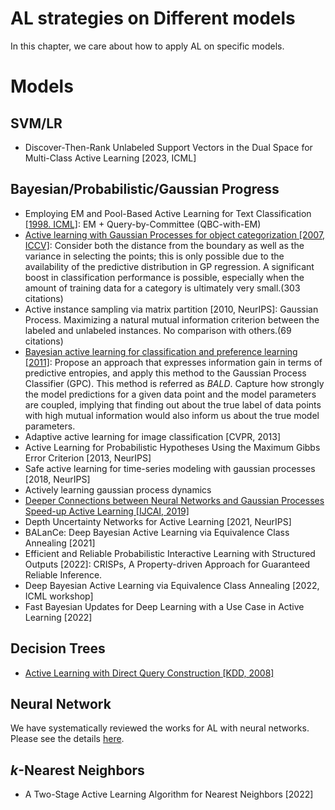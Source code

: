 # AL strategies on Different models

In this chapter, we care about how to apply AL on specific models.

# Models

## SVM/LR

- Discover-Then-Rank Unlabeled Support Vectors in the Dual Space for Multi-Class Active Learning [2023, ICML]

## Bayesian/Probabilistic/Gaussian Progress
- Employing EM and Pool-Based Active Learning for Text Classification [[1998. ICML]](http://citeseerx.ist.psu.edu/viewdoc/download?doi=10.1.1.50.10&rep=rep1&type=pdf): 
  EM + Query-by-Committee (QBC-with-EM)
- [Active learning with Gaussian Processes for object categorization [2007, ICCV]](https://ieeexplore.ieee.org/abstract/document/4408844): Consider both the distance from the boundary as well as the variance in selecting the points; this is only possible due to the availability of the predictive distribution in GP regression. A significant boost in classification performance is possible, especially when the amount of training data for a category is ultimately very small.(303 citations)
- Active instance sampling via matrix partition [2010, NeurIPS]: Gaussian Process. Maximizing a natural mutual information criterion between the labeled and unlabeled instances. No comparison with others.(69 citations)
- [Bayesian active learning for classification and preference learning [2011]](https://arxiv.org/abs/1112.5745):
  Propose an approach that expresses information gain in terms of predictive entropies, and apply this method to the Gaussian Process Classifier (GPC).
  This method is referred as *BALD*.
  Capture how strongly the model predictions for a given data point and the model parameters are coupled, implying that finding out about the true label of data points with high mutual information would also inform us about the true model parameters.
- Adaptive active learning for image classification [CVPR, 2013]
- Active Learning for Probabilistic Hypotheses Using the Maximum Gibbs Error Criterion [2013, NeurIPS]
- Safe active learning for time-series modeling with gaussian processes [2018, NeurIPS]
- Actively learning gaussian process dynamics
- [Deeper Connections between Neural Networks and Gaussian Processes Speed-up Active Learning [IJCAI, 2019]](https://arxiv.org/abs/1902.10350)
- Depth Uncertainty Networks for Active Learning [2021, NeurIPS]
- BALanCe: Deep Bayesian Active Learning via Equivalence Class Annealing [2021]
- Efficient and Reliable Probabilistic Interactive Learning with Structured Outputs [2022]: CRISPs, A Property-driven Approach for Guaranteed Reliable Inference.
- Deep Bayesian Active Learning via Equivalence Class Annealing [2022, ICML workshop]
- Fast Bayesian Updates for Deep Learning with a Use Case in Active Learning [2022]

## Decision Trees
- [Active Learning with Direct Query Construction [KDD, 2008]](https://dl.acm.org/doi/pdf/10.1145/1401890.1401950)

## Neural Network

We have systematically reviewed the works for AL with neural networks.
Please see the details [here](/../contents/deep_AL.md).

## $k$-Nearest Neighbors

- A Two-Stage Active Learning Algorithm for Nearest Neighbors [2022]
